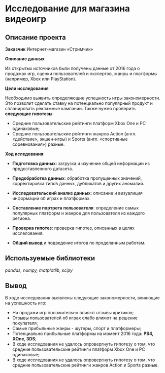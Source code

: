 # Исследование для магазина видеоигр

## **Описание проекта**

**Заказчик** 
Интернет-магазин «Стримчик»

**Описание данных**

Из открытых источников были получены данные от 2016 года о продажах игр, оценки пользователей и экспертов, жанры и платформы (например, Xbox или PlayStation). 

**Цели исследования**

Необходимо выявить определяющие успешность игры закономерности. Это позволит сделать ставку на потенциально популярный продукт и спланировать рекламные кампании. Также нужно проверить **следующие гипотезы**:

- Средние пользовательские рейтинги платформ Xbox One и PC одинаковые;
- Средние пользовательские рейтинги жанров Action (англ. «действие», экшен-игры) и Sports (англ. «спортивные соревнования») разные.

**Ход иследования**

- **Подготовка данных**: загрузка и изучение общей информации из предоставленного датасета.

- **Предобработка данных**: обработка пропущенных значений, корректировка типов данных, дубликатов и других аномалий.

- **Исследовательский анализ данных**: описание и визуалиция информации об играх и платформах.

- **Составление портрета пользователя**: определение самых популярных платформ и жанров для пользователя из каждого региона.

- **Проверка гипотез**: проверка гипотез, описанных в целях исслелования.

- **Общий вывод** и подведение итогов по проделанным работам.

## Используемые библиотеки
*pandas, numpy, matplotlib, scipy*

## Вывод
В ходе исследования выявлены следующие закономерности, влияющие на успешность игр:
- На продажи игр положительно влияют отзывы критиков;
- Отзывы пользователей об играх слабо влияют на решение покупателя;
- Самые прибыльные жанры - шутеры, спорт и платформеры;
- Потенциально прибыльные платформы на момент 2016 года: **PS4, XOne, 3DS**;
- В ходе исследования не удалось опровергнуть гипотезу о том, что средние пользовательские рейтинги платформ Xbox One и PC одинаковые;
- В ходе исследования не удалось опровергнуть гипотезу о том, что средние пользовательские рейтинги жанров Action  и Sports разные.
